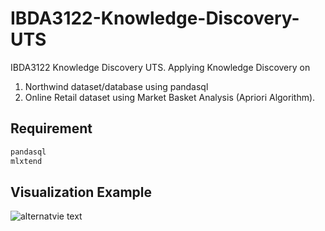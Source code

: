 # IBDA3122-Knowledge-Discovery-UTS
IBDA3122 Knowledge Discovery UTS. Applying Knowledge Discovery on 
1. Northwind dataset/database using pandasql
2. Online Retail dataset using Market Basket Analysis (Apriori Algorithm). 

## Requirement
```python
pandasql
mlxtend
```

## Visualization Example
![alternatvie text](output3.jpg)
